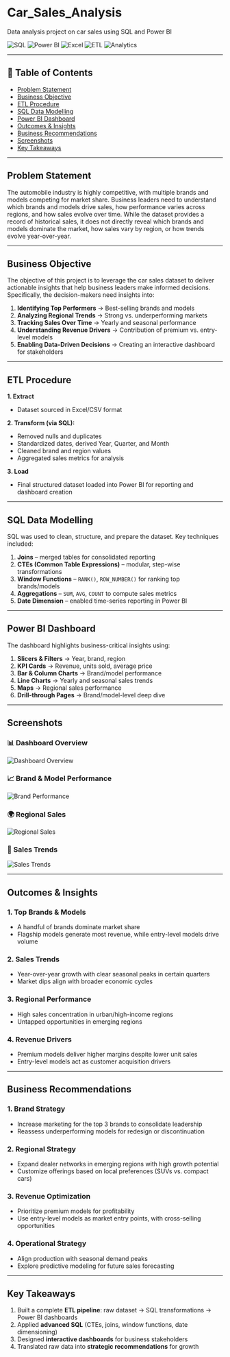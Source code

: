 # Car_Sales_Analysis
Data analysis project on car sales using SQL and Power BI  

![SQL](https://img.shields.io/badge/SQL-Data%20Cleaning-blue?logo=postgresql)
![Power BI](https://img.shields.io/badge/PowerBI-Dashboard-yellow?logo=powerbi)
![Excel](https://img.shields.io/badge/Excel-Data%20Source-green?logo=microsoft-excel)
![ETL](https://img.shields.io/badge/ETL-Process-orange)
![Analytics](https://img.shields.io/badge/Data-Analytics-purple)

---

## 📑 Table of Contents
- [Problem Statement](#problem-statement)  
- [Business Objective](#business-objective)  
- [ETL Procedure](#etl-procedure)  
- [SQL Data Modelling](#sql-data-modelling)  
- [Power BI Dashboard](#power-bi-dashboard)  
- [Outcomes & Insights](#outcomes--insights)  
- [Business Recommendations](#business-recommendations)  
- [Screenshots](#screenshots)  
- [Key Takeaways](#key-takeaways)  

---

## Problem Statement
The automobile industry is highly competitive, with multiple brands and models competing for market share. Business leaders need to understand which brands and models drive sales, how performance varies across regions, and how sales evolve over time. While the dataset provides a record of historical sales, it does not directly reveal which brands and models dominate the market, how sales vary by region, or how trends evolve year-over-year.

---

## Business Objective
The objective of this project is to leverage the car sales dataset to deliver actionable insights that help business leaders make informed decisions. Specifically, the decision-makers need insights into:

1. **Identifying Top Performers** → Best-selling brands and models  
2. **Analyzing Regional Trends** → Strong vs. underperforming markets  
3. **Tracking Sales Over Time** → Yearly and seasonal performance  
4. **Understanding Revenue Drivers** → Contribution of premium vs. entry-level models  
5. **Enabling Data-Driven Decisions** → Creating an interactive dashboard for stakeholders  

---

## ETL Procedure
**1. Extract**  
- Dataset sourced in Excel/CSV format  

**2. Transform (via SQL):**  
- Removed nulls and duplicates  
- Standardized dates, derived Year, Quarter, and Month  
- Cleaned brand and region values  
- Aggregated sales metrics for analysis  

**3. Load**  
- Final structured dataset loaded into Power BI for reporting and dashboard creation  

---

## SQL Data Modelling
SQL was used to clean, structure, and prepare the dataset. Key techniques included:

1. **Joins** – merged tables for consolidated reporting  
2. **CTEs (Common Table Expressions)** – modular, step-wise transformations  
3. **Window Functions** – `RANK()`, `ROW_NUMBER()` for ranking top brands/models  
4. **Aggregations** – `SUM`, `AVG`, `COUNT` to compute sales metrics  
5. **Date Dimension** – enabled time-series reporting in Power BI  

---

## Power BI Dashboard
The dashboard highlights business-critical insights using:

1. **Slicers & Filters** → Year, brand, region  
2. **KPI Cards** → Revenue, units sold, average price  
3. **Bar & Column Charts** → Brand/model performance  
4. **Line Charts** → Yearly and seasonal sales trends  
5. **Maps** → Regional sales performance  
6. **Drill-through Pages** → Brand/model-level deep dive  

---
## Screenshots

### 📊 Dashboard Overview
![Dashboard Overview](images/dashboard_overview.png)

### 📈 Brand & Model Performance
![Brand Performance](images/brand_performance.png)

### 🌍 Regional Sales
![Regional Sales](images/regional_sales.png)

### 📆 Sales Trends
![Sales Trends](images/sales_trends.png)

---

## Outcomes & Insights

### 1. Top Brands & Models
- A handful of brands dominate market share  
- Flagship models generate most revenue, while entry-level models drive volume  

### 2. Sales Trends
- Year-over-year growth with clear seasonal peaks in certain quarters  
- Market dips align with broader economic cycles  

### 3. Regional Performance
- High sales concentration in urban/high-income regions  
- Untapped opportunities in emerging regions  

### 4. Revenue Drivers
- Premium models deliver higher margins despite lower unit sales  
- Entry-level models act as customer acquisition drivers  

---

## Business Recommendations

### 1. Brand Strategy
- Increase marketing for the top 3 brands to consolidate leadership  
- Reassess underperforming models for redesign or discontinuation  

### 2. Regional Strategy
- Expand dealer networks in emerging regions with high growth potential  
- Customize offerings based on local preferences (SUVs vs. compact cars)  

### 3. Revenue Optimization
- Prioritize premium models for profitability  
- Use entry-level models as market entry points, with cross-selling opportunities  

### 4. Operational Strategy
- Align production with seasonal demand peaks  
- Explore predictive modeling for future sales forecasting  


---

## Key Takeaways

1. Built a complete **ETL pipeline**: raw dataset → SQL transformations → Power BI dashboards  
2. Applied **advanced SQL** (CTEs, joins, window functions, date dimensioning)  
3. Designed **interactive dashboards** for business stakeholders  
4. Translated raw data into **strategic recommendations** for growth  
